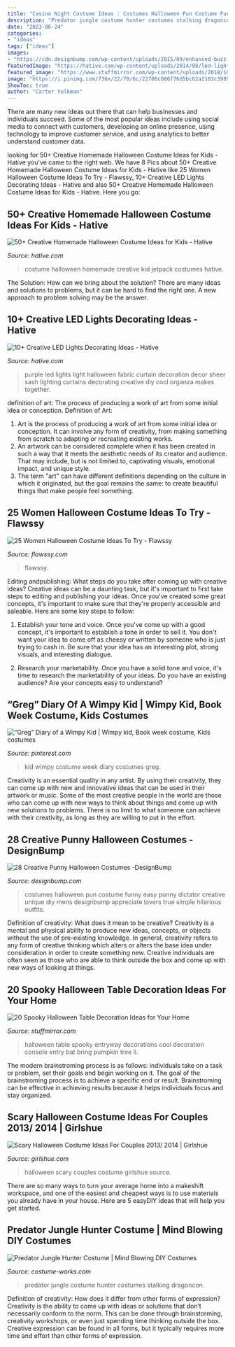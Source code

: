 ```yaml
---
title: "Casino Night Costume Ideas : Costumes Halloween Pun Costume Funny Easy Punny Dictator Creative Unique Diy Mens Designbump Appreciate Lovers True Simple Hilarious Outfits"
description: "Predator jungle costume hunter costumes stalking dragoncon"
date: "2023-06-24"
categories:
- "ideas"
tags: ["ideas"]
images:
- "https://cdn.designbump.com/wp-content/uploads/2015/09/enhanced-buzz-391-1441982255-5.jpg"
featuredImage: "https://hative.com/wp-content/uploads/2014/08/led-light-decorating/5-led-light-curtain.jpg"
featured_image: "https://www.stuffmirror.com/wp-content/uploads/2018/10/Spooky-Halloween-Table-Decorations11.jpg"
image: "https://i.pinimg.com/736x/22/70/6c/22706c086f76d5bc62a2103c39892221.jpg"
ShowToc: true
author: "Carter Volkman"
---
```



There are many new ideas out there that can help businesses and individuals succeed. Some of the most popular ideas include using social media to connect with customers, developing an online presence, using technology to improve customer service, and using analytics to better understand customer data.

	

		
looking for 50+ Creative Homemade Halloween Costume Ideas for Kids - Hative you've came to the right web. We have 8 Pics about 50+ Creative Homemade Halloween Costume Ideas for Kids - Hative like 25 Women Halloween Costume Ideas To Try - Flawssy, 10+ Creative LED Lights Decorating Ideas - Hative and also 50+ Creative Homemade Halloween Costume Ideas for Kids - Hative. Here you go:
		
    
## 50+ Creative Homemade Halloween Costume Ideas For Kids - Hative

<img loading=lazy src="https://hative.com/wp-content/uploads/2014/03/costumes-for-kids/9-jetpack-for-kid-costume.jpg" onerror="this.onerror=null;this.src='https://tse3.mm.bing.net/th?id=OIP.wQ3WQ5j31xwxFkx8XTnp2wHaJ3&amp;pid=15.1';" alt="50+ Creative Homemade Halloween Costume Ideas for Kids - Hative">

_Source: hative.com_

>costume halloween homemade creative kid jetpack costumes hative. 

	

The Solution: How can we bring about the solution?
There are many ideas and solutions to problems, but it can be hard to find the right one. A new approach to problem solving may be the answer.

    
## 10+ Creative LED Lights Decorating Ideas - Hative

<img loading=lazy src="https://hative.com/wp-content/uploads/2014/08/led-light-decorating/5-led-light-curtain.jpg" onerror="this.onerror=null;this.src='https://tse1.mm.bing.net/th?id=OIP.9er6BojsWgrIzx1PssNEmAHaLH&amp;pid=15.1';" alt="10+ Creative LED Lights Decorating Ideas - Hative">

_Source: hative.com_

>purple led lights light halloween fabric curtain decoration decor sheer sash lighting curtains decorating creative diy cool organza makes together. 

	

definition of art: The process of producing a work of art from some initial idea or conception.
Definition of Art:
1. Art is the process of producing a work of art from some initial idea or conception. It can involve any form of creativity, from making something from scratch to adapting or recreating existing works.
2. An artwork can be considered complete when it has been created in such a way that it meets the aesthetic needs of its creator and audience. That may include, but is not limited to, captivating visuals, emotional impact, and unique style.
3. The term "art" can have different definitions depending on the culture in which it originated, but the goal remains the same: to create beautiful things that make people feel something.

    
## 25 Women Halloween Costume Ideas To Try - Flawssy

<img loading=lazy src="https://www.flawssy.com/wp-content/uploads/2016/06/New-Halloween-Costumes-Ideas-Adult-Sexy-costumes.jpg" onerror="this.onerror=null;this.src='https://tse2.mm.bing.net/th?id=OIP.uStp6iGSDPn3J6e5mzX5vQHaLA&amp;pid=15.1';" alt="25 Women Halloween Costume Ideas To Try - Flawssy">

_Source: flawssy.com_

>flawssy. 

	

Editing andpublishing: What steps do you take after coming up with creative ideas?
Creative ideas can be a daunting task, but it's important to first take steps to editing and publishing your ideas. Once you've created some great concepts, it's important to make sure that they're properly accessible and saleable. Here are some key steps to follow:
1. Establish your tone and voice. Once you've come up with a good concept, it's important to establish a tone in order to sell it. You don't want your idea to come off as cheesy or written by someone who is just trying to cash in. Be sure that your idea has an interesting plot, strong visuals, and interesting dialogue.

2. Research your marketability. Once you have a solid tone and voice, it's time to research the marketability of your ideas. Do you have an existing audience? Are your concepts easy to understand?

    
## “Greg” Diary Of A Wimpy Kid | Wimpy Kid, Book Week Costume, Kids Costumes

<img loading=lazy src="https://i.pinimg.com/736x/22/70/6c/22706c086f76d5bc62a2103c39892221.jpg" onerror="this.onerror=null;this.src='https://tse1.mm.bing.net/th?id=OIP.SxEbhZ4uYSUXV26MaEmw_AHaJ3&amp;pid=15.1';" alt="“Greg” Diary of a Wimpy Kid | Wimpy kid, Book week costume, Kids costumes">

_Source: pinterest.com_

>kid wimpy costume week diary costumes greg. 

	

Creativity is an essential quality in any artist. By using their creativity, they can come up with new and innovative ideas that can be used in their artwork or music. Some of the most creative people in the world are those who can come up with new ways to think about things and come up with new solutions to problems. There is no limit to what someone can achieve with their creativity, as long as they are willing to put in the effort.

    
## 28 Creative Punny Halloween Costumes -DesignBump

<img loading=lazy src="https://cdn.designbump.com/wp-content/uploads/2015/09/enhanced-buzz-391-1441982255-5.jpg" onerror="this.onerror=null;this.src='https://tse1.mm.bing.net/th?id=OIP._kJmgTFSIPw4u_eDPRdO8AHaLJ&amp;pid=15.1';" alt="28 Creative Punny Halloween Costumes -DesignBump">

_Source: designbump.com_

>costumes halloween pun costume funny easy punny dictator creative unique diy mens designbump appreciate lovers true simple hilarious outfits. 

	

Definition of creativity: What does it mean to be creative?
Creativity is a mental and physical ability to produce new ideas, concepts, or objects without the use of pre-existing knowledge. In general, creativity refers to any form of creative thinking which alters or alters the base idea under consideration in order to create something new. Creative individuals are often seen as those who are able to think outside the box and come up with new ways of looking at things.

    
## 20 Spooky Halloween Table Decoration Ideas For Your Home

<img loading=lazy src="https://www.stuffmirror.com/wp-content/uploads/2018/10/Spooky-Halloween-Table-Decorations11.jpg" onerror="this.onerror=null;this.src='https://tse4.mm.bing.net/th?id=OIP.WEngXRDHXfFDXiD8ZyKV0QHaKB&amp;pid=15.1';" alt="20 Spooky Halloween Table Decoration Ideas for Your Home">

_Source: stuffmirror.com_

>halloween table spooky entryway decorations cool decoration console entry bat bring pumpkin tree ll. 

	

The modern brainstroming process is as follows: individuals take on a task or problem, set their goals and begin working on it. The goal of the brainstroming process is to achieve a specific end or result. Brainstroming can be effective in achieving results because it helps individuals focus and stay organized.

    
## Scary Halloween Costume Ideas For Couples 2013/ 2014 | Girlshue

<img loading=lazy src="https://www.girlshue.com/wp-content/uploads/2016/07/unnamed-file-2469.jpg" onerror="this.onerror=null;this.src='https://tse3.mm.bing.net/th?id=OIP.TNVHGp0HVQ-ok4n5YbcskwHaLc&amp;pid=15.1';" alt="Scary Halloween Costume Ideas For Couples 2013/ 2014 | Girlshue">

_Source: girlshue.com_

>halloween scary couples costume girlshue source. 

	

There are so many ways to turn your average home into a makeshift workspace, and one of the easiest and cheapest ways is to use materials you already have in your house. Here are 5 easyDIY ideas that will help you get started.

    
## Predator Jungle Hunter Costume | Mind Blowing DIY Costumes

<img loading=lazy src="https://photos.costume-works.com/full/predator_jungle_hunter.jpg" onerror="this.onerror=null;this.src='https://tse4.mm.bing.net/th?id=OIP.EfTRMNjSfwEs_-jT9KAd9wHaNK&amp;pid=15.1';" alt="Predator Jungle Hunter Costume | Mind Blowing DIY Costumes">

_Source: costume-works.com_

>predator jungle costume hunter costumes stalking dragoncon. 

	

Definition of creativity: How does it differ from other forms of expression?
Creativity is the ability to come up with ideas or solutions that don’t necessarily conform to the norm. This can be done through brainstorming, creativity workshops, or even just spending time thinking outside the box. Creative expression can be found in all forms, but it typically requires more time and effort than other forms of expression.

